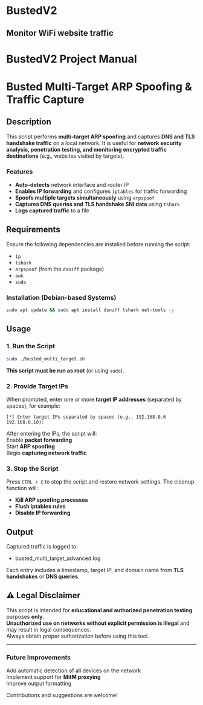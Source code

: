 # BustedV2
Monitor WiFi website traffic
-----------------------------
# BustedV2 Project Manual
# Busted Multi-Target ARP Spoofing & Traffic Capture

## Description

This script performs **multi-target ARP spoofing** and captures **DNS and TLS handshake traffic** on a local network. It is useful for **network security analysis, penetration testing, and monitoring encrypted traffic destinations** (e.g., websites visited by targets).

### Features

- **Auto-detects** network interface and router IP
- **Enables IP forwarding** and configures `iptables` for traffic forwarding
- **Spoofs multiple targets simultaneously** using `arpspoof`
- **Captures DNS queries and TLS handshake SNI data** using `tshark`
- **Logs captured traffic** to a file

## Requirements

Ensure the following dependencies are installed before running the script:

- `ip`
- `tshark`
- `arpspoof` (from the `dsniff` package)
- `awk`
- `sudo`

### Installation (Debian-based Systems)

```bash
sudo apt update && sudo apt install dsniff tshark net-tools -y
```

## Usage

### 1️. Run the Script

```bash
sudo ./busted_multi_target.sh
```

**This script must be run as root** (or using `sudo`).

### 2️. Provide Target IPs

When prompted, enter one or more **target IP addresses** (separated by spaces), for example:

```
[*] Enter target IPs separated by spaces (e.g., 192.168.0.6 192.168.0.10):
```

After entering the IPs, the script will:\
  Enable **packet forwarding**\
  Start **ARP spoofing**\
  Begin **capturing network traffic**

### 3️. Stop the Script

Press `CTRL + C` to stop the script and restore network settings. The cleanup function will:

- **Kill ARP spoofing processes**
- **Flush iptables rules**
- **Disable IP forwarding**

## Output

Captured traffic is logged to:

- busted_multi_target_advanced.log

Each entry includes a timestamp, target IP, and domain name from **TLS handshakes** or **DNS queries**.

## ⚠️ Legal Disclaimer

This script is intended for **educational and authorized penetration testing** purposes **only**.\
  **Unauthorized use on networks without explicit permission is illegal** and may result in legal consequences.\
  Always obtain proper authorization before using this tool.

---

### Future Improvements

  Add automatic detection of all devices on the network\
  Implement support for **MitM proxying**\
  Improve output formatting

Contributions and suggestions are welcome!

